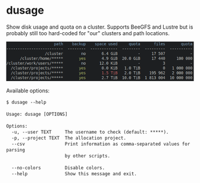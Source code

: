 # dusage

Show disk usage and quota on a cluster.
Supports BeeGFS and Lustre but is probably still too hard-coded for "our" clusters
and path locations.

![screenshot](img/screenshot.png)

Available options:

```console
$ dusage --help

Usage: dusage [OPTIONS]

Options:
  -u, --user TEXT     The username to check (default: *****).
  -p, --project TEXT  The allocation project.
  --csv               Print information as comma-separated values for parsing
                      by other scripts.

  --no-colors         Disable colors.
  --help              Show this message and exit.
```
